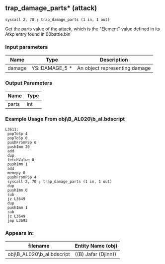 ## trap_damage_parts* (attack)

`syscall 2, 70 ; trap_damage_parts (1 in, 1 out)`

Get the parts value of the attack, which is the "Element" value defined in its Atkp entry found in 00battle.bin

### Input parameters
| Name | Type | Description
|------|------|------------
| damage   | YS::DAMAGE_5 *   | An object representing damage


### Output Parameters
| Name | Type
|------|-----
| parts   | int   
### Example Usage From obj\B_AL020\b_al.bdscript
```plaintext
L3611:
 popToSp 4
 popToSp 0
 pushFromFSp 0
 pushImm 20
 add 
 dup 
 fetchValue 0
 pushImm 1
 add 
 memcpy 0
 pushFromFSp 4
 syscall 2, 70 ; trap_damage_parts (1 in, 1 out)
 dup 
 pushImm 0
 sub 
 jz L3649
 dup 
 pushImm 1
 sub 
 jz L3649
 jmp L3693
```


### Appears in:
| filename | Entity Name (obj)
|----------|-------------
| obj\B_AL020\b_al.bdscript       | ((B) Jafar (Djinn))          



